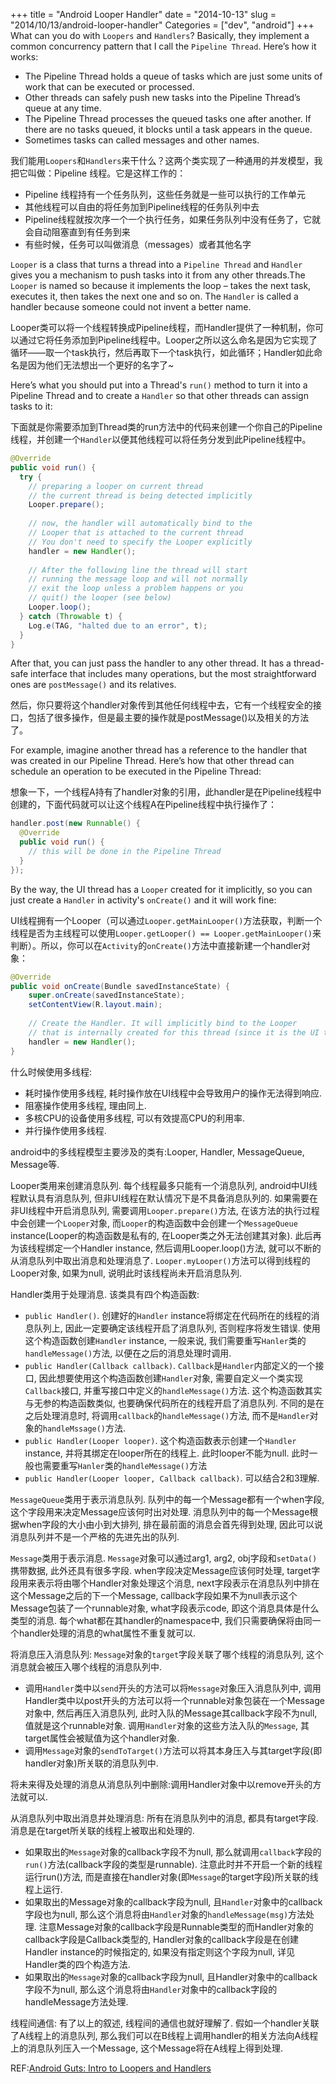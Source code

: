 +++
title = "Android Looper Handler"
date = "2014-10-13"
slug = "2014/10/13/android-looper-handler"
Categories = ["dev", "android"]
+++
What can you do with ``Loopers`` and ``Handlers``? Basically, they implement a common concurrency pattern that I call the ``Pipeline Thread``. Here’s how it works:

+ The Pipeline Thread holds a queue of tasks which are just some units of work that can be executed or processed.
+ Other threads can safely push new tasks into the Pipeline Thread’s queue at any time.
+ The Pipeline Thread processes the queued tasks one after another. If there are no tasks queued, it blocks until a task appears in the queue.
+ Sometimes tasks can called messages and other names.

<!-- more -->

我们能用``Loopers``和``Handlers``来干什么？这两个类实现了一种通用的并发模型，我把它叫做：Pipeline 线程。它是这样工作的：

+ Pipeline 线程持有一个任务队列，这些任务就是一些可以执行的工作单元
+ 其他线程可以自由的将任务加到Pipeline线程的任务队列中去
+ Pipeline线程就按次序一个一个执行任务，如果任务队列中没有任务了，它就会自动阻塞直到有任务到来
+ 有些时候，任务可以叫做消息（messages）或者其他名字

``Looper`` is a class that turns a thread into a ``Pipeline Thread`` and ``Handler`` gives you a mechanism to push tasks into it from any other threads.The ``Looper`` is named so because it implements the loop – takes the next task, executes it, then takes the next one and so on. The ``Handler`` is called a handler because someone could not invent a better name.

Looper类可以将一个线程转换成Pipeline线程，而Handler提供了一种机制，你可以通过它将任务添加到Pipeline线程中。Looper之所以这么命名是因为它实现了循环——取一个task执行，然后再取下一个task执行，如此循环；Handler如此命名是因为他们无法想出一个更好的名字了~

Here’s what you should put into a Thread's ``run()`` method to turn it into a Pipeline Thread and to create a ``Handler`` so that other threads can assign tasks to it:

下面就是你需要添加到Thread类的run方法中的代码来创建一个你自己的Pipeline线程，并创建一个``Handler``以便其他线程可以将任务分发到此Pipeline线程中。

```java
@Override
public void run() {
  try {
    // preparing a looper on current thread
    // the current thread is being detected implicitly
    Looper.prepare();
 
    // now, the handler will automatically bind to the
    // Looper that is attached to the current thread
    // You don't need to specify the Looper explicitly
    handler = new Handler();
     
    // After the following line the thread will start
    // running the message loop and will not normally
    // exit the loop unless a problem happens or you
    // quit() the looper (see below)
    Looper.loop();
  } catch (Throwable t) {
    Log.e(TAG, "halted due to an error", t);
  } 
}
```

After that, you can just pass the handler to any other thread. It has a thread-safe interface that includes many operations, but the most straightforward ones are ``postMessage()`` and its relatives.

然后，你只要将这个handler对象传到其他任何线程中去，它有一个线程安全的接口，包括了很多操作，但是最主要的操作就是postMessage()以及相关的方法了。

For example, imagine another thread has a reference to the handler that was created in our Pipeline Thread. Here’s how that other thread can schedule an operation to be executed in the Pipeline Thread:

想象一下，一个线程A持有了handler对象的引用，此handler是在Pipeline线程中创建的，下面代码就可以让这个线程A在Pipeline线程中执行操作了：

```java
handler.post(new Runnable() {
  @Override
  public void run() {
    // this will be done in the Pipeline Thread
  }
});
```

By the way, the UI thread has a ``Looper`` created for it implicitly, so you can just create a ``Handler`` in activity's ``onCreate()`` and it will work fine:

UI线程拥有一个Looper（可以通过``Looper.getMainLooper()``方法获取，判断一个线程是否为主线程可以使用``Looper.getLooper() == Looper.getMainLooper()``来判断）。所以，你可以在``Activity``的``onCreate()``方法中直接新建一个handler对象：

```java
@Override
public void onCreate(Bundle savedInstanceState) {
    super.onCreate(savedInstanceState);
    setContentView(R.layout.main);
     
    // Create the Handler. It will implicitly bind to the Looper
    // that is internally created for this thread (since it is the UI thread)
    handler = new Handler();
}
```

什么时候使用多线程:

+ 耗时操作使用多线程, 耗时操作放在UI线程中会导致用户的操作无法得到响应.
+ 阻塞操作使用多线程, 理由同上.
+ 多核CPU的设备使用多线程, 可以有效提高CPU的利用率.
+ 并行操作使用多线程.

android中的多线程模型主要涉及的类有:Looper, Handler, MessageQueue, Message等. 

Looper类用来创建消息队列. 每个线程最多只能有一个消息队列, android中UI线程默认具有消息队列, 但非UI线程在默认情况下是不具备消息队列的. 如果需要在非UI线程中开启消息队列, 需要调用``Looper.prepare()``方法, 在该方法的执行过程中会创建一个``Looper``对象, 而``Looper``的构造函数中会创建一个``MessageQueue`` instance(Looper的构造函数是私有的, 在Looper类之外无法创建其对象).  此后再为该线程绑定一个Handler instance, 然后调用Looper.loop()方法, 就可以不断的从消息队列中取出消息和处理消息了. ``Looper.myLooper()``方法可以得到线程的Looper对象, 如果为null, 说明此时该线程尚未开启消息队列.

Handler类用于处理消息. 该类具有四个构造函数:

+ ``public Handler()``. 创建好的``Handler`` instance将绑定在代码所在的线程的消息队列上, 因此一定要确定该线程开启了消息队列, 否则程序将发生错误. 使用这个构造函数创建``Handler`` instance, 一般来说, 我们需要重写``Hanler``类的``handleMessage()``方法, 以便在之后的消息处理时调用.
+ ``public Handler(Callback callback)``. ``Callback``是``Handler``内部定义的一个接口, 因此想要使用这个构造函数创建``Handler``对象, 需要自定义一个类实现``Callback``接口, 并重写接口中定义的``handleMessage()``方法. 这个构造函数其实与无参的构造函数类似, 也要确保代码所在的线程开启了消息队列. 不同的是在之后处理消息时, 将调用``callback``的``handleMessage()``方法, 而不是``Handler``对象的``handleMssage()``方法.
+ ``public Handler(Looper looper)``. 这个构造函数表示创建一个``Handler`` instance, 并将其绑定在looper所在的线程上. 此时looper不能为null. 此时一般也需要重写``Hanler``类的``handleMessage()``方法
+ ``public Handler(Looper looper, Callback callback)``. 可以结合2和3理解.

``MessageQueue``类用于表示消息队列. 队列中的每一个Message都有一个when字段, 这个字段用来决定Message应该何时出对处理. 消息队列中的每一个Message根据when字段的大小由小到大排列, 排在最前面的消息会首先得到处理, 因此可以说消息队列并不是一个严格的先进先出的队列.

``Message``类用于表示消息. ``Message``对象可以通过arg1, arg2, obj字段和``setData()``携带数据, 此外还具有很多字段. when字段决定Message应该何时处理, target字段用来表示将由哪个Handler对象处理这个消息, next字段表示在消息队列中排在这个Message之后的下一个Message, callback字段如果不为null表示这个Message包装了一个runnable对象, what字段表示code, 即这个消息具体是什么类型的消息. 每个what都在其handler的namespace中, 我们只需要确保将由同一个handler处理的消息的what属性不重复就可以.

将消息压入消息队列: ``Message``对象的``target``字段关联了哪个线程的消息队列, 这个消息就会被压入哪个线程的消息队列中.

+ 调用``Handler``类中以``send``开头的方法可以将``Message``对象压入消息队列中, 调用Handler类中以post开头的方法可以将一个runnable对象包装在一个Message对象中, 然后再压入消息队列, 此时入队的Message其callback字段不为null, 值就是这个runnable对象. 调用``Handler``对象的这些方法入队的``Message``, 其target属性会被赋值为这个handler对象.
+ 调用``Message``对象的``sendToTarget()``方法可以将其本身压入与其target字段(即handler对象)所关联的消息队列中. 

将未来得及处理的消息从消息队列中删除:调用Handler对象中以remove开头的方法就可以.

从消息队列中取出消息并处理消息: 所有在消息队列中的消息, 都具有target字段. 消息是在target所关联的线程上被取出和处理的.

+ 如果取出的``Message``对象的callback字段不为null, 那么就调用``callback``字段的``run()``方法(callback字段的类型是runnable). 注意此时并不开启一个新的线程运行run()方法, 而是直接在handler对象(即``Message``的target字段)所关联的线程上运行.
+ 如果取出的Message对象的callback字段为null, 且``Handler``对象中的callback字段也为null, 那么这个消息将由``Handler``对象的``handleMessage(msg)``方法处理. 注意Message对象的callback字段是Runnable类型的而Handler对象的callback字段是Callback类型的, Handler对象的callback字段是在创建Handler instance的时候指定的, 如果没有指定则这个字段为null, 详见Handler类的四个构造方法.
+ 如果取出的``Message``对象的callback字段为null, 且Handler对象中的callback字段不为null, 那么这个消息将由``Handler``对象中的callback字段的handleMessage方法处理.

线程间通信: 有了以上的叙述, 线程间的通信也就好理解了. 假如一个handler关联了A线程上的消息队列, 那么我们可以在B线程上调用handler的相关方法向A线程上的消息队列压入一个Message, 这个Message将在A线程上得到处理.

REF:[Android Guts: Intro to Loopers and Handlers](http://mindtherobot.com/blog/159/android-guts-intro-to-loopers-and-handlers/)


